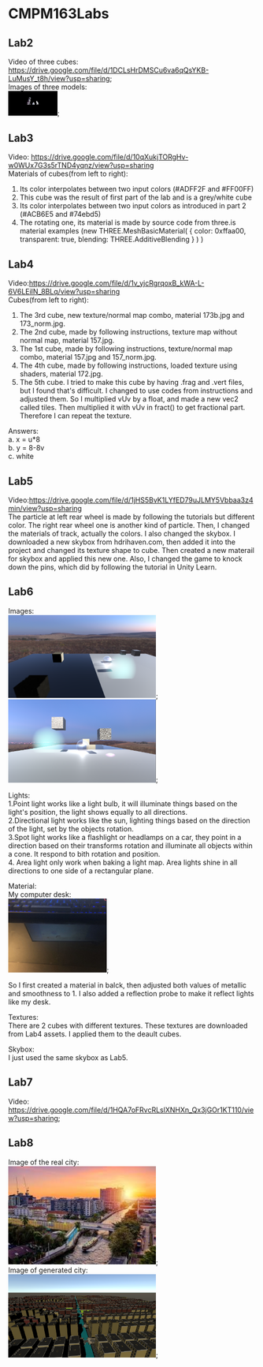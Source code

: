 # CMPM163Labs
## Lab2
Video of three cubes: https://drive.google.com/file/d/1DCLsHrDMSCu6va6qQsYKB-LuMusY_t8h/view?usp=sharing;   
Images of three models:   
<img src="Images/lab2part2sc.png" width="100">;

## Lab3
Video: https://drive.google.com/file/d/10qXukjTORgHv-w0WUx7G3s5rTND4yqnz/view?usp=sharing     
Materials of cubes(from left to right): 
1. Its color interpolates between two input colors (#ADFF2F and #FF00FF)    
2. This cube was the result of first part of the lab and is a grey/white cube   
  3. Its color interpolates between two input colors as introduced in part 2 (#ACB6E5 and #74ebd5)    
4. The rotating one, its material is made by source code from three.is material examples (new THREE.MeshBasicMaterial( { color: 0xffaa00, transparent: true, blending: THREE.AdditiveBlending } ) )   

## Lab4
Video:https://drive.google.com/file/d/1v_yjcRgrqoxB_kWA-L-6V6LEiIN_8BLq/view?usp=sharing    
Cubes(from left to right):  
1. The 3rd cube, new texture/normal map combo, material 173b.jpg and 173_norm.jpg.    
2. The 2nd cube, made by following instructions, texture map without normal map, material 157.jpg.    
3. The 1st cube, made by following instructions, texture/normal map combo, material 157.jpg and 157_norm.jpg.
4. The 4th cube, made by following instructions, loaded texture using shaders, material 172.jpg.    
5. The 5th cube. I tried to make this cube by having .frag and .vert files, but I found that's difficult. I changed to use codes from instructions and adjusted them. So I multiplied vUv by a float, and made a new vec2 called tiles. Then multiplied it with vUv in fract() to get fractional part. Therefore I can repeat the texture.    
    
Answers:    
  a. x = u*8  
  b. y = 8-8v   
  c. white

## Lab5
Video:https://drive.google.com/file/d/1jHS5BvK1LYfED79uJLMY5Vbbaa3z4min/view?usp=sharing    
The particle at left rear wheel is made by following the tutorials but different color. The right rear wheel one is another kind of particle. Then, I changed the materials of track, actually the colors. I also changed the skybox. I downloaded a new skybox from hdrihaven.com, then added it into the project and changed its texture shape to cube. Then created a new materail for skybox and applied this new one. Also, I changed the game to knock down the pins, which did by following the tutorial in Unity Learn.

## Lab6
Images:     
<img src="Images/163Lab6P1.png" width="300">;
<img src="Images/163Lab6P2.png" width="300">;   
    
Lights:   
1.Point light works like a light bulb, it will illuminate things based on the light's position, the light shows equally to all directions.    
2.Directional light works like the sun, lighting things based on the direction of the light, set by the objects rotation.     
3.Spot light works like a flashlight or headlamps on a car, they point in a direction based on their transforms rotation and illuminate all objects within a cone. It respond to bith rotation and position.    
4. Area light only work when baking a light map. Area lights shine in all directions to one side of a rectangular plane.    

Material:   
My computer desk:   
<img src="Images/Desk.jpg" width="200">;
    
So I first created a material in balck, then adjusted both values of metallic and smoothness to 1. I also added a reflection probe to  make it reflect lights like my desk.     
    
Textures:     
There are 2 cubes with different textures. These textures are downloaded from Lab4 assets. I applied them to the deault cubes.    
    
Skybox:     
I just used the same skybox as Lab5. 

## Lab7
Video: https://drive.google.com/file/d/1HQA7oFRvcRLslXNHXn_Qx3jGOr1KT110/view?usp=sharing;    

## Lab8
Image of the real city:     
<img src="Images/ExampleCity.jpg" width="300">;   
Image of generated city:    
<img src="Images/MyCity.png" width="300">;

